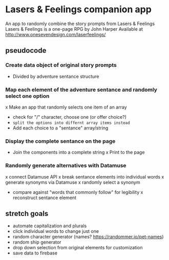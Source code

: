 # Lasers & Feelings companion app
An app to randomly combine the story prompts from Lasers & Feelings
Lasers & Feelings is a one-page RPG by John Harper
Available at http://www.onesevendesign.com/laserfeelings/

## pseudocode

### Create data object of original story prompts
- Divided by adventure sentance structure

### Map each element of the adventure sentance and randomly select one option
x Make an app that randomly selects one item of an array
  - check for "/" character, choose one (or offer choice?)
  - `split the options into differnt array items instead`
- Add each choice to a "sentance" array/string

### Display the complete sentance on the page
- Join the components into a complete string
x Print to the page 

### Randomly generate alternatives with Datamuse
x connect Datamuse API
x break sentance elements into individual words
x generate synonyms via Datamuse
x randomly select a synonym
  - compare against "words that commonly follow" for legibility
x reconstruct sentance element

## stretch goals
- automate capitalization and plurals
- click individual words to change just one
- random character generator (names? https://randommer.io/pet-names)
- random ship generator
- drop down selection from original elements for customization
- save data to firebase